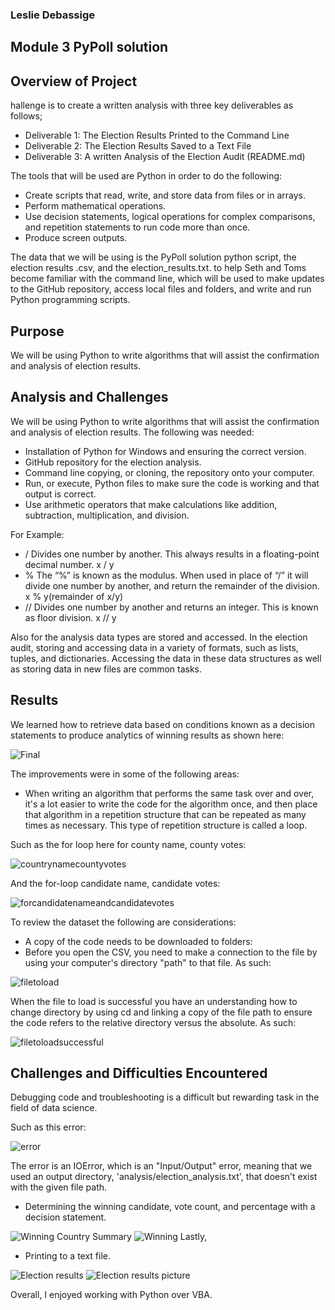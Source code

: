 ### Leslie Debassige 
## Module 3 PyPoll solution 

## Overview of Project
hallenge is to create a written analysis with three key deliverables as follows; 
* Deliverable 1: The Election Results Printed to the Command Line
* Deliverable 2: The Election Results Saved to a Text File
* Deliverable 3: A written Analysis of the Election Audit (README.md)

The tools that will be used are Python in order to do the following:

* Create scripts that read, write, and store data from files or in arrays.
* Perform mathematical operations.
* Use decision statements, logical operations for complex comparisons, and repetition statements to run code more than once.
* Produce screen outputs.

 The data that we will be using is the PyPoll solution python script, the election results .csv, and the election_results.txt. to help Seth and Toms become familiar with the command line, which will be used to make updates to the GitHub repository, access local files and folders, and write and run Python programming scripts. 

## Purpose
We will be using Python to write algorithms that will assist the confirmation and analysis of election results.

## Analysis and Challenges

We will be using Python to write algorithms that will assist the confirmation and analysis of election results. 
The following was needed:

* Installation of Python for Windows and ensuring the correct version. 
* GitHub repository for the election analysis. 
* Command line copying, or cloning, the repository onto your computer.
* Run, or execute, Python files to make sure the code is working and that output is correct.
* Use arithmetic operators that make calculations like addition, subtraction, multiplication, and division.

For Example:
* /	Divides one number by another. This always results in a floating-point decimal number.	x / y
* %	The “%” is known as the modulus. When used in place of “/” it will divide one number by another, and return the remainder of the division. x % y(remainder of x/y)
* //	Divides one number by another and returns an integer. This is known as floor division.	x // y

Also for the analysis data types are stored and accessed. In the election audit, storing and accessing data in a variety of formats, such as lists, tuples, and dictionaries. Accessing the data in these data structures as well as storing data in new files are common tasks.

## Results

We learned how to retrieve data based on conditions known as a decision statements to produce analytics of winning results as shown here:

  ![Final](https://github.com/735713038455163/Election-Analysis/blob/master/Resources/Final.PNG)

The improvements were in some of the following areas:
* When writing an algorithm that performs the same task over and over, it's a lot easier to write the code for the algorithm once, and then place that algorithm in a repetition structure that can be repeated as many times as necessary. This type of repetition structure is called a loop.

Such as the for loop here for county name, county votes:

![countrynamecountyvotes](https://github.com/735713038455163/Election-Analysis/blob/master/Resources/countrynamecountyvotes.PNG)

And the for-loop candidate name, candidate votes:

![forcandidatenameandcandidatevotes](https://github.com/735713038455163/Election-Analysis/blob/master/Resources/forcandidatenameandcandidatevotes.PNG)

To review the dataset the following are considerations:

* A copy of the code needs to be downloaded to folders:
* Before you open the CSV, you need to make a connection to the file by using your computer's directory "path" to that file.
As such:

![filetoload](https://github.com/735713038455163/Election-Analysis/blob/master/Resources/filetoload.PNG)

When the file to load is successful you have an understanding how to change directory by using cd and linking a copy of the file path to ensure the code refers to the relative directory versus the absolute. 
As such:

![filetoloadsuccessful](https://github.com/735713038455163/Election-Analysis/blob/master/Resources/filetoloadsuccess.PNG)


## Challenges and Difficulties Encountered

Debugging code and troubleshooting is a difficult but rewarding task in the field of data science. 

Such as this error:

![error](https://github.com/735713038455163/Election-Analysis/blob/master/Resources/error.PNG)

The error is an IOError, which is an "Input/Output" error, meaning that we used an output directory, 'analysis/election_analysis.txt', that doesn't exist with the given file path.


- Determining the winning candidate, vote count, and percentage with a decision statement. 

![Winning Country Summary](https://github.com/735713038455163/Election-Analysis/blob/master/Resources/Winning%20County%20Summary.PNG)
![Winning](https://github.com/735713038455163/Election-Analysis/blob/master/Resources/Winning.PNG)
Lastly,

- Printing to a text file. 

![Election results](https://github.com/735713038455163/Election-Analysis/blob/master/Resources/Election%20results.PNG)
![Election results picture](https://github.com/735713038455163/Election-Analysis/blob/master/Resources/Election%20results%20picture.PNG)

Overall, I enjoyed working with Python over VBA. 

